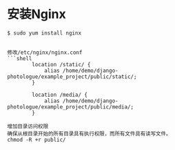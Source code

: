

# 安装Nginx

```shell
$ sudo yum install nginx


修改/etc/nginx/nginx.conf
```shell
        location /static/ {
            alias /home/demo/django-photologue/example_project/public/static/;
        }

        location /media/ {
            alias /home/demo/django-photologue/example_project/public/media/;
        }

增加目录访问权限
确保从根目录开始的所有目录具有执行权限，而所有文件具有读写文件。
chmod -R +r public/

